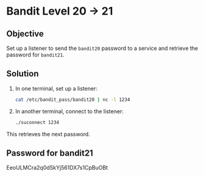 # Bandit Level 20 → 21

## Objective
Set up a listener to send the `bandit20` password to a service and retrieve the password for `bandit21`.

## Solution
1. In one terminal, set up a listener:
   ```bash
   cat /etc/bandit_pass/bandit20 | nc -l 1234
   ```
2. In another terminal, connect to the listener:
   ```bash
   ./suconnect 1234
   ```

This retrieves the next password.

## Password for bandit21
EeoULMCra2q0dSkYj561DX7s1CpBuOBt